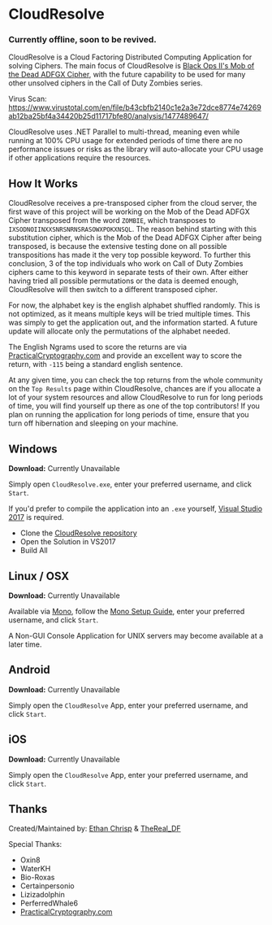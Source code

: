 # CloudResolve

### Currently offline, soon to be revived.

CloudResolve is a Cloud Factoring Distributed Computing Application for solving Ciphers. The main focus of CloudResolve is [Black Ops II's Mob of the Dead ADFGX Cipher](http://i.imgur.com/bMTtsY5.png), with the future capability to be used for many other unsolved ciphers in the Call of Duty Zombies series.

Virus Scan: https://www.virustotal.com/en/file/b43cbfb2140c1e2a3e72dce8774e74269ab12ba25bf4a34420b25d11717bfe80/analysis/1477489647/

CloudResolve uses .NET Parallel to multi-thread, meaning even while running at 100% CPU usage for extended periods of time there are no performance issues or risks as the library will auto-allocate your CPU usage if other applications require the resources.

## How It Works

CloudResolve receives a pre-transposed cipher from the cloud server, the first wave of this project will be working on the Mob of the Dead ADFGX Cipher transposed from the word `ZOMBIE`, which transposes to `IXSODNOIINXXSNRSNRNSRASOWXPOKXNSQL`. The reason behind starting with this substitution cipher, which is the Mob of the Dead ADFGX Cipher after being transposed, is because the extensive testing done on all possible transpositions has made it the very top possible keyword. To further this conclusion, 3 of the top individuals who work on Call of Duty Zombies ciphers came to this keyword in separate tests of their own. After either having tried all possible permutations or the data is deemed enough, CloudResolve will then switch to a different transposed cipher.

For now, the alphabet key is the english alphabet shuffled randomly. This is not optimized, as it means multiple keys will be tried multiple times. This was simply to get the application out, and the information started. A future update will allocate only the permutations of the alphabet needed.

The English Ngrams used to score the returns are via [PracticalCryptography.com](http://www.PracticalCryptography.com) and provide an excellent way to score the return, with `-115` being a standard english sentence.

At any given time, you can check the top returns from the whole community on the `Top Results` page within CloudResolve, chances are if you allocate a lot of your system resources and allow CloudResolve to run for long periods of time, you will find yourself up there as one of the top contributors! If you plan on running the application for long periods of time, ensure that you turn off hibernation and sleeping on your machine.

## Windows

**Download:** Currently Unavailable

Simply open `CloudResolve.exe`, enter your preferred username, and click `Start`.

If you'd prefer to compile the application into an `.exe` yourself, [Visual Studio 2017](https://www.visualstudio.com/downloads/) is required.
* Clone the [CloudResolve repository](https://github.com/EthanChrisp/CloudResolve)
* Open the Solution in VS2017
* Build All

## Linux / OSX

**Download:** Currently Unavailable

Available via [Mono](http://www.mono-project.com/download/#download-lin), follow the [Mono Setup Guide](http://www.mono-project.com/archived/guiderunning_mono_applications/), enter your preferred username, and click `Start`.

A Non-GUI Console Application for UNIX servers may become available at a later time.

## Android

**Download:** Currently Unavailable

Simply open the `CloudResolve` App, enter your preferred username, and click `Start`.

## iOS

**Download:** Currently Unavailable

Simply open the `CloudResolve` App, enter your preferred username, and click `Start`.

## Thanks

Created/Maintained by: [Ethan Chrisp](https://github.com/EthanChrisp) & [TheReal_DF](https://github.com/TheRealDF)

Special Thanks:
* Oxin8
* WaterKH
* Bio-Roxas
* Certainpersonio
* Lizizadolphin
* PerferredWhale6
* [PracticalCryptography.com](http://www.practicalcryptography.com/)